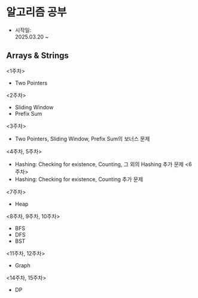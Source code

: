 # 알고리즘 공부
- 시작일: <br>
2025.03.20 ~

## Arrays & Strings 

<1주차>
- Two Pointers

<2주차>
- Sliding Window
- Prefix Sum

<3주차>
- Two Pointers, Sliding Window, Prefix Sum의 보너스 문제

<4주차, 5주차>
- Hashing: Checking for existence, Counting, 그 외의 Hashing 추가 문제
<6주차>
- Hashing: Checking for existence, Counting 추가 문제

<7주차>
- Heap

<8주차, 9주차, 10주차>
- BFS
- DFS
- BST

<11주차, 12주차>
- Graph

<14주차, 15주차>
- DP